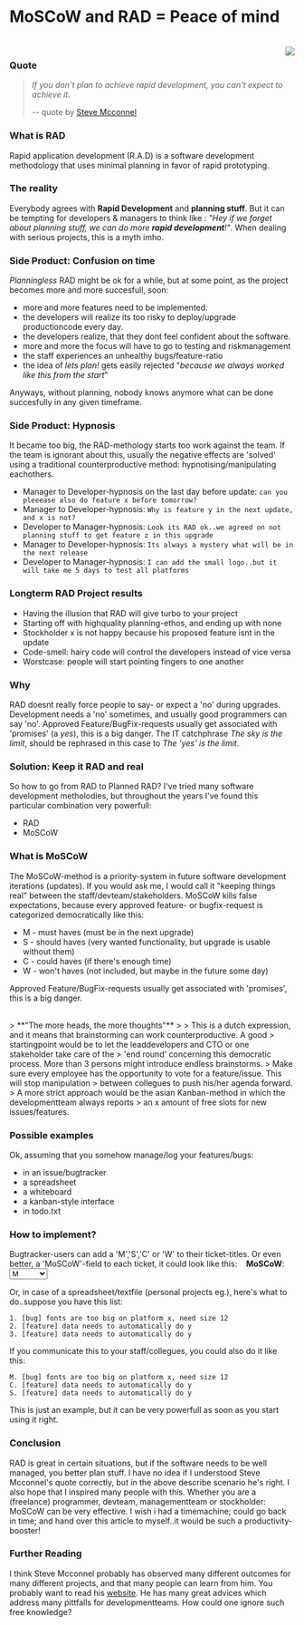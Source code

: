 MoSCoW and RAD = Peace of mind
==============================

<br>
<img align="right" src="/data/upload/images/comic/out/comic_moscow.jpg"/>

### Quote ###

> *If you don't plan to achieve rapid development, you can't expect to achieve it.*
>
> -- quote by [Steve Mcconnel](http://www.stevemcconnell.com/rdenum.htm)

### What is RAD ###

Rapid application development (R.A.D) is a software development methodology that uses minimal planning in favor of rapid prototyping. 

### The reality ###

Everybody agrees with **Rapid Development** and **planning stuff**.
But it can be tempting for developers & managers to think like : *"Hey if we forget about planning stuff, we 
can do more **rapid development**!"*.
When dealing with serious projects, this is a myth imho.

### Side Product: Confusion on time ###

*Planningless* RAD might be ok for a while, but at some point, as the project becomes more and more succesfull, soon:

  * more and more features need to be implemented.
  * the developers will realize its too risky to deploy/upgrade productioncode every day.
  * the developers realize, that they dont feel confident about the software.
  * more and more the focus will have to go to testing and riskmanagement
  * the staff experiences an unhealthy bugs/feature-ratio
  * the idea of *lets plan!* gets easily rejected "*because we always worked like this from the start*"

Anyways, without planning, nobody knows anymore what can be done succesfully in any given timeframe.

### Side Product: Hypnosis ###

It became too big, the RAD-methology starts too work against the team.
If the team is ignorant about this, usually the negative effects are
'solved' using a traditional counterproductive method:  hypnotising/manipulating eachothers.

  * Manager to Developer-hypnosis on the last day before update: `can you pleeease also do feature x before tomorrow?`
  * Manager to Developer-hypnosis: `Why is feature y in the next update, and x is not?`
  * Developer to Manager-hypnosis: `Look its RAD ok..we agreed on not planning stuff to get feature z in this upgrade`
  * Manager to Developer-hypnosis: `Its always a mystery what will be in the next release`
  * Developer to Manager-hypnosis: `I can add the small logo..but it will take me 5 days to test all platforms`

### Longterm RAD Project results ###

  * Having the illusion that RAD will give turbo to your project
  * Starting off with highquality planning-ethos, and ending up with none
  * Stockholder x is not happy because his proposed feature isnt in the update 
  * Code-smell: hairy code will control the developers instead of vice versa
  * Worstcase: people will start pointing fingers to one another

### Why ###

RAD doesnt really force people to say- or expect a 'no' during upgrades.
Development needs a 'no' sometimes, and usually good programmers can say 'no'.
Approved Feature/BugFix-requests usually get associated with 'promises' (a *yes*), this is a big danger.
The IT catchphrase *The sky is the limit*, should be rephrased in this case to *The 'yes' is the limit*.

### Solution: Keep it RAD and real ###

So how to go from RAD to Planned RAD?
I've tried many software development metholodies, but throughout the years I've found this particular combination very powerfull:

  * RAD
  * MoSCoW

### What is MoSCoW ###

The MoSCoW-method is a priority-system in future software development iterations (updates).
If you would ask me, I would call it "keeping things real" between the staff/devteam/stakeholders.
MoSCoW kills false expectations, because every approved feature- or bugfix-request is categorized democratically like this:

  * M - must haves   (must be in the next upgrade)
  * S - should haves (very wanted functionality, but upgrade is usable without them)
  * C - could haves  (if there's enough time)
  * W - won't haves  (not included, but maybe in the future some day)

Approved Feature/BugFix-requests usually get associated with 'promises', this is a big danger.

<br>
> **"The more heads, the more thoughts"**
> 
> This is a dutch expression, and it means that brainstorming can work counterproductive. A good
> startingpoint would be to let the leaddevelopers and CTO or one stakeholder take care of the
> 'end round' concerning this democratic process. More than 3 persons might introduce endless brainstorms.
> Make sure every employee has the opportunity to vote for a feature/issue. This will stop manipulation
> between collegues to push his/her agenda forward.
> A more strict approach would be the asian Kanban-method in which the developmentteam always reports
> an x amount of free slots for new issues/features.

### Possible examples ###

Ok, assuming that you somehow manage/log your features/bugs:

  * in an issue/bugtracker
  * a spreadsheet
  * a whiteboard
  * a kanban-style interface
  * in todo.txt 

### How to implement?

Bugtracker-users can add a 'M','S','C' or 'W' to their ticket-titles.
Or even better, a 'MoSCoW'-field to each ticket, it could look like this: &nbsp;&nbsp; **MoSCoW**: <select style="width:5.0em">
    <option value="">M</option>
    <option value="">S</option>
    <option value="">C</option>
    <option value="">W</option>
  </select>

Or, in case of a spreadsheet/textfile (personal projects eg.), here's what to do..suppose you have this list:

    1. [bug] fonts are too big on platform x, need size 12
    2. [feature] data needs to automatically do y
    3. [feature] data needs to automatically do y

If you communicate this to your staff/collegues, you could also do it like this:

    
    M. [bug] fonts are too big on platform x, need size 12
    C. [feature] data needs to automatically do y
    S. [feature] data needs to automatically do y

This is just an example, but it can be very powerfull as soon as you start using it right.

### Conclusion ###

RAD is great in certain situations, but if the software needs to be well managed, you better plan stuff.
I have no idea if I understood Steve Mcconnel's quote correctly, but in the above describe scenario he's right.
I also hope that I inspired many people with this.
Whether you are a (freelance) programmer, devteam, managementteam or stockholder: MoSCoW can be very effective.
I wish i had a timemachine; could go back in time; and hand over this article to myself..it would be such a productivity-booster!

### Further Reading ###

I think Steve Mcconnel probably has observed many different outcomes for many different projects, and that
many people can learn from him.
You probably want to read his [website](http://www.stevemcconnell.com/rdenum.htm).
He has many great advices which address many pittfalls for developmentteams. How could one ignore such free knowledge?

